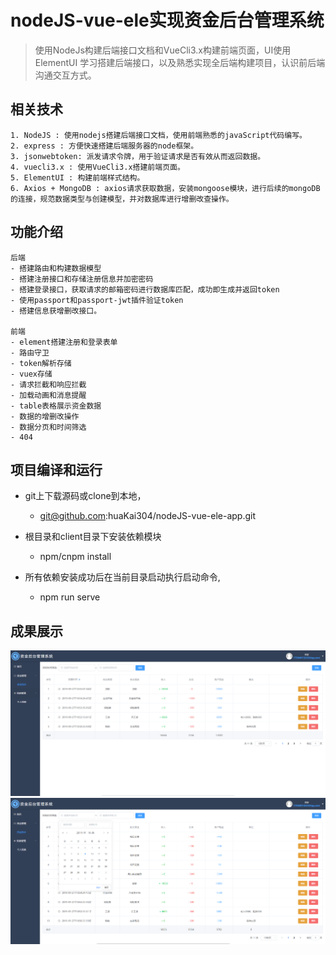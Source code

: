 # nodeJS-vue-ele实现资金后台管理系统

> 使用NodeJs构建后端接口文档和VueCli3.x构建前端页面，UI使用ElementUI
> 学习搭建后端接口，以及熟悉实现全后端构建项目，认识前后端沟通交互方式。


## 相关技术
	
	1. NodeJS : 使用nodejs搭建后端接口文档，使用前端熟悉的javaScript代码编写。
	2. express : 方便快速搭建后端服务器的node框架。
	3. jsonwebtoken: 派发请求令牌，用于验证请求是否有效从而返回数据。
	4. vuecli3.x : 使用VueCli3.x搭建前端页面。
	5. ElementUI : 构建前端样式结构。
	6. Axios + MongoDB : axios请求获取数据，安装mongoose模块，进行后续的mongoDB的连接，规范数据类型与创建模型，并对数据库进行增删改查操作。
	
## 功能介绍

	后端
	- 搭建路由和构建数据模型
	- 搭建注册接口和存储注册信息并加密密码
	- 搭建登录接口，获取请求的邮箱密码进行数据库匹配，成功即生成并返回token
	- 使用passport和passport-jwt插件验证token
	- 搭建信息获增删改接口。
	
	前端
	- element搭建注册和登录表单
	- 路由守卫
	- token解析存储
	- vuex存储
	- 请求拦截和响应拦截
	- 加载动画和消息提醒
	- table表格展示资金数据
	- 数据的增删改操作
	- 数据分页和时间筛选
	- 404


## 项目编译和运行
  + git上下载源码或clone到本地，
	+ git@github.com:huaKai304/nodeJS-vue-ele-app.git
	
  + 根目录和client目录下安装依赖模块
	+ npm/cnpm install

  + 所有依赖安装成功后在当前目录启动执行启动命令,
	+ npm run serve
		
## 成果展示
 ![avatar](./pic/01.png)
 ![avatar](./pic/02.png)

